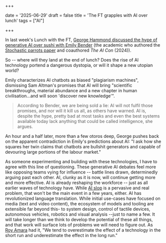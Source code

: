 +++

date = '2025-06-29'
draft = false
title = 'The FT grapples with AI over lunch'
tags = ["AI"]

+++

In last week's Lunch with the FT, [George Hammond discussed the hype of generative AI over sushi with Emily Bender](https://www.ft.com/content/9029cc1c-4a3f-42ca-9939-f3ef8e8336ae) (the academic who authored the [Stochastic parrots paper](https://dl.acm.org/doi/10.1145/3442188.3445922) and coauthored _The AI Con_ (2024)).  

So -- where will they land at the end of lunch? Does the rise of AI technology portend a dangerous dystopia, or will it  shape a new utopian world?

<!-- more -->

Emily characterizes AI chatbots as biased "plagiarism machines", dismissing Sam Altman's promises that AI will bring "scientific breakthroughs, material abundance and a new chapter in human civilisation...and will soon 'discover new knowledge'".

> According to Bender, we are being sold a lie: AI will not fulfil those promises, and nor will it kill us all, as others have warned. AI is, despite the hype, pretty bad at most tasks and even the best systems available today lack anything that could be called intelligence, she argues.

An hour and a half later, more than a few otoros deep, George pushes back on the apparent contradiction in Emily's predictions about AI: "I ask how she squares her twin claims that chatbots are bullshit generators and capable of devouring large portions of the labour market." 

As someone experimenting and building with these technologies, I have to agree with this line of questioning. These generative AI debates feel more like opposing teams vying for influence -- battle lines drawn, determinedly arguing past each other. AI, clunky as it is now, will continue getting more and more effective. AI is already reshaping the workforce -- just as all earlier waves of technology have. While [AI slop]("/posts/2025/06/ai-slop-two-videos-on-the-perils-of-generative-ai/") is a pervasive and real problem, that won't be the main event in a few years, either. AI has revolutionized language translation. While initial use-cases have focused on media (text and video content), the ecosystem of models and tooling are extensible far beyond this- to system design, control of tactile devices, autonomous vehicles, robotics and visual analysis --just to name a few. It will take longer than we think to develop the potential of these all things, and that work will surface lots of problems we will need to figure out. As [Roy Amara](https://en.wikipedia.org/wiki/Roy_Amara) had it, "We tend to overestimate the effect of a technology in the short run and underestimate the effect in the long run."